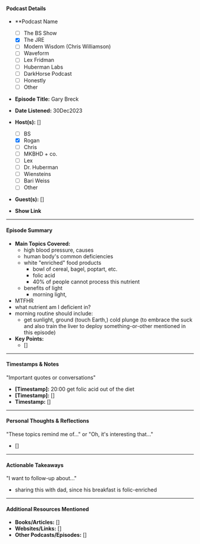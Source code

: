 #### Podcast Details

- **Podcast Name

	- [ ]  The BS Show
	- [x]  The JRE
	- [ ]  Modern Wisdom (Chris Williamson)
	- [ ]  Waveform
	- [ ]  Lex Fridman
	- [ ]  Huberman Labs
	- [ ]  DarkHorse Podcast
	- [ ]  Honestly
	- [ ] Other
- **Episode Title:** Gary Breck
- **Date Listened:** 30Dec2023
- **Host(s):** []
	- [ ]  BS
	- [x] Rogan
	- [ ] Chris
	- [ ] MKBHD + co.
	- [ ] Lex
	- [ ] Dr. Huberman
	- [ ] Wiensteins
	- [ ] Bari Weiss
	- [ ] Other
- **Guest(s):** []
- **Show Link**

---

#### Episode Summary

- **Main Topics Covered:**
    - high blood pressure, causes
    - human body's common deficiencies
    - white "enriched" food products
	    - bowl of cereal, bagel, poptart, etc.
	    - folic acid
	    - 40% of people cannot process this nutrient
	- benefits of light
		- morning light, 
- MTFHR
- what nutrient am I deficient in?
- morning routine should include:
	- get sunlight, ground (touch Earth,) cold plunge (to embrace the suck and also train the liver to deploy something-or-other mentioned in this episode)
- **Key Points:**
    - []

---

#### Timestamps & Notes
"Important quotes or conversations"
- **[Timestamp]:** 20:00 get folic acid out of the diet
- **[Timestamp]:** []
- **Timestamp:** []

---

#### Personal Thoughts & Reflections
"These topics remind me of..." or "Oh, it's interesting that..."
- []

---

#### Actionable Takeaways
"I want to follow-up about..."
- sharing this with dad, since his breakfast is folic-enriched

---

#### Additional Resources Mentioned

- **Books/Articles:** []
- **Websites/Links:** []
- **Other Podcasts/Episodes:** []